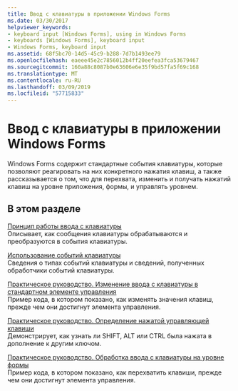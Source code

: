 ```yaml
---
title: Ввод с клавиатуры в приложении Windows Forms
ms.date: 03/30/2017
helpviewer_keywords:
- keyboard input [Windows Forms], using in Windows Forms
- keyboards [Windows Forms], keyboard input
- Windows Forms, keyboard input
ms.assetid: 68f5bc70-14d5-45c9-b288-7d7b1493ee79
ms.openlocfilehash: eaeee45e2c7856012b4ff20eefea3fca53679467
ms.sourcegitcommit: 160a88c8087b0e63606e6e35f9bd57fa5f69c168
ms.translationtype: MT
ms.contentlocale: ru-RU
ms.lasthandoff: 03/09/2019
ms.locfileid: "57715833"
---
```

# <a name="keyboard-input-in-a-windows-forms-application"></a>Ввод с клавиатуры в приложении Windows Forms
Windows Forms содержит стандартные события клавиатуры, которые позволяют реагировать на них конкретного нажатия клавиш, а также рассказывается о том, что для перехвата, изменить и получать нажатий клавиш на уровне приложения, формы, и управлять уровнем.  
  
## <a name="in-this-section"></a>В этом разделе  
 [Принцип работы ввода с клавиатуры](how-keyboard-input-works.md)  
 Описывает, как сообщения клавиатуры обрабатываются и преобразуются в события клавиатуры.  
  
 [Использование событий клавиатуры](using-keyboard-events.md)  
 Сведения о типах событий клавиатуры и сведений, полученных обработчики событий клавиатуры.  
  
 [Практическое руководство. Изменение ввода с клавиатуры в стандартном элементе управления](how-to-modify-keyboard-input-to-a-standard-control.md)  
 Пример кода, в котором показано, как изменять значения клавиш, прежде чем они достигнут элемента управления.  
  
 [Практическое руководство. Определение нажатой управляющей клавиши](how-to-determine-which-modifier-key-was-pressed.md)  
 Демонстрирует, как узнать ли SHIFT, ALT или CTRL была нажата в дополнение к другим ключом.  
  
 [Практическое руководство. Обработка ввода с клавиатуры на уровне формы](how-to-handle-keyboard-input-at-the-form-level.md)  
 Пример кода, в котором показано, как перехватить клавиши, прежде чем они достигнут элемента управления.
